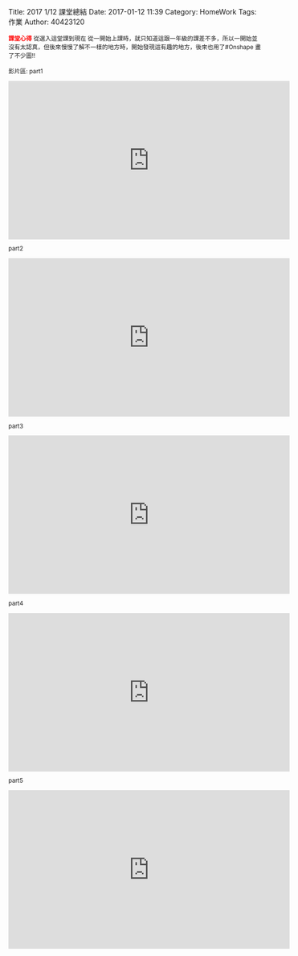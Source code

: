 Title: 2017 1/12 課堂總結
Date: 2017-01-12 11:39
Category: HomeWork
Tags: 作業
Author: 40423120

<!-- PELICAN_END_SUMMARY -->





<!-- PELICAN_END_SUMMARY -->
<small><b><font color="#FF0000">課堂心得</font></b>
從選入這堂課到現在
從一開始上課時，就只知道這跟一年級的課差不多，所以一開始並沒有太認真，但後來慢慢了解不一樣的地方時，開始發現這有趣的地方，後來也用了#Onshape 畫了不少圖!!




影片區:
part1
<iframe width="560" height="315" src="https://www.youtube.com/embed/w9NmniIoKIc" frameborder="0" allowfullscreen></iframe>

part2
<iframe width="560" height="315" src="https://www.youtube.com/embed/h2CL320V_3I" frameborder="0" allowfullscreen></iframe>

part3
<iframe width="560" height="315" src="https://www.youtube.com/embed/bqeu3LmfBeM" frameborder="0" allowfullscreen></iframe>

part4
<iframe width="560" height="315" src="https://www.youtube.com/embed/_3nMreIJ9FU" frameborder="0" allowfullscreen></iframe>

part5
<iframe width="560" height="315" src="https://www.youtube.com/embed/4B1kb0FIPTY" frameborder="0" allowfullscreen></iframe>
